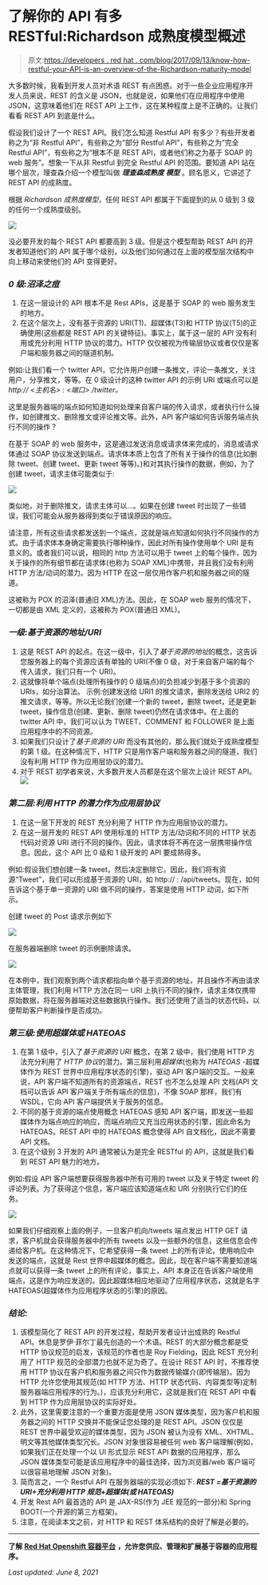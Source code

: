 # 了解你的 API 有多 RESTful:Richardson 成熟度模型概述

> 原文:[https://developers . red hat . com/blog/2017/09/13/know-how-restful-your-API-is-an-overview-of-the-Richardson-maturity-model](https://developers.redhat.com/blog/2017/09/13/know-how-restful-your-api-is-an-overview-of-the-richardson-maturity-model)

大多数时候，我看到开发人员对术语 REST 有点困惑。对于一些企业应用程序开发人员来说，REST 的含义是 JSON，也就是说，如果他们在应用程序中使用 JSON，这意味着他们在 REST API 上工作，这在某种程度上是不正确的。让我们看看 REST API 到底是什么。

假设我们设计了一个 REST API。我们怎么知道 Restful API 有多少？有些开发者称之为“非 Restful API”，有些称之为“部分 Restful API”，有些称之为“完全 Restful API”，有些称之为“根本不是 REST API，或者他们称之为基于 SOAP 的 web 服务”。想象一下从非 Restful 到完全 Restful API 的范围。要知道 API 站在哪个层次，理查森介绍一个模型叫做 ***理查森成熟度** **模型*** 。顾名思义，它讲述了 REST API 的成熟度。

根据 *Richardson 成熟度模型*，任何 REST API 都属于下面提到的从 0 级到 3 级的任何一个成熟度级别。

![](../Images/86deb4c295737e19a7cc4c090687ebe5.png)

没必要开发的每个 REST API 都要高到 3 级。但是这个模型帮助 REST API 的开发者知道他们的 API 属于哪个级别，以及他们如何通过在上面的模型层次结构中向上移动来使他们的 API 变得更好。

### ***0 级:沼泽之痘***

1.  在这一层设计的 API 根本不是 Rest APIs，这是基于 SOAP 的 web 服务发生的地方。
2.  在这个层次上，没有基于资源的 URI(T1)、超媒体(T3)和 HTTP 协议(T5)的正确使用(这些都是 REST API 的关键特征)。事实上，属于这一层的 API 没有利用或充分利用 HTTP 协议的潜力。HTTP 仅仅被视为传输层协议或者仅仅是客户端和服务器之间的隧道机制。

例如:让我们看一个 twitter API，它允许用户创建一条推文，评论一条推文，关注用户，分享推文，等等。在 0 级设计的这种 twitter API 的示例 URI 或端点可以是 *http:// <主机名> : <端口> /twitter。*

这里是服务器端的端点如何知道如何处理来自客户端的传入请求，或者执行什么操作，如创建推文、删除推文或评论推文等。此外，API 客户端如何告诉服务端点执行不同的操作？

在基于 SOAP 的 web 服务中，这是通过发送消息或请求体来完成的，消息或请求体通过 SOAP 协议发送到端点。请求体本质上包含了所有关于操作的信息(比如删除 tweet、创建 tweet、更新 tweet 等等)。)和对其执行操作的数据，例如，为了创建 tweet，请求主体可能类似于:

![](../Images/a776e55a3e25ce1d401b09975b24a3b1.png)

类似地，对于删除推文，请求主体可以<delete-tweet>...</delete-tweet>。如果在创建 tweet 时出现了一些错误，我们可能会从服务器得到类似于<create-tweet-error>错误原因</create-tweet-error>的响应。

请注意，所有这些请求都发送到一个端点，这就是端点知道如何执行不同操作的方式。由于请求体本身确定需要执行哪种操作，因此对所有操作使用单个 URI 是有意义的。或者我们可以说，相同的 http 方法可以用于 tweet 上的每个操作，因为关于操作的所有细节都在请求体(也称为 SOAP XML)中携带，并且我们没有利用 HTTP 方法/动词的潜力。因为 HTTP 在这一层仅用作客户机和服务器之间的隧道。

这被称为 POX 的沼泽(普通旧 XML)方法。因此，在 SOAP web 服务的情况下，一切都是由 XML 定义的，这被称为 POX(普通旧 XML)。

### ***一级:基于资源的地址/URI***

1.  这是 REST API 的起点。在这一级中，引入了*基于资源的地址*的概念，这告诉您服务器上的每个资源应该有单独的 URI(不像 0 级，对于来自客户端的每个传入请求，我们只有一个 URI)。
2.  这就像将单个端点(处理所有操作的 0 级端点)的负担减少到基于多个资源的 URIs，如分治算法。
    示例:创建发送给 URI1 的推文请求，删除发送给 URI2 的推文请求，等等。所以无论我们创建一个新的 tweet，删除 tweet，还是更新 tweet，操作信息(创建、更新、删除 tweet)仍然在请求体中。在上面的 twitter API 中，我们可以认为 TWEET、COMMENT 和 FOLLOWER 是上面应用程序中的不同资源。
3.  如果我们只设计了*基于资源的 URI* 而没有其他的，那么我们就处于成熟度模型的第 1 级。在这种情况下，HTTP 只是用作客户端和服务器之间的隧道，我们没有利用 HTTP 作为应用层协议的潜力。
4.  对于 REST 初学者来说，大多数开发人员都是在这个层次上设计 REST API。![](../Images/61cea0c981fbaa243f97e5969a8db0e3.png)

### ***第二层:利用 HTTP 的潜力作为应用层协议***

1.  在这一层下开发的 REST 充分利用了 HTTP 作为应用层协议的潜力。
2.  在这一层开发的 REST API 使用标准的 HTTP 方法/动词和不同的 HTTP 状态代码对资源 URI 进行不同的操作。因此，请求体将不再在这一层携带操作信息。因此，这个 API 比 0 级和 1 级开发的 API 要成熟得多。

例如:假设我们想创建一条 tweet，然后决定删除它。因此，我们将有资源“Tweet”，我们可以形成基于资源的 URI，如 http:// <host name="">: <port>/api/tweets。现在，如何告诉这个基于单一资源的 URI 做不同的操作，答案是使用 HTTP 动词，如下所示。</port></host>

创建 tweet 的 Post 请求示例如下

![](../Images/1d129fa76c05ae1c22b4a06f8f1ec21e.png)

在服务器端删除 tweet 的示例删除请求。

![](../Images/735714dda8b2a880384e7d09f065317b.png)

在本例中，我们观察到两个请求都指向单个基于资源的地址，并且操作不再由请求主体管理，我们利用 HTTP 方法在同一 URI 上执行不同的操作，请求主体仅携带原始数据，将在服务器端对这些数据执行操作。我们还使用了适当的状态代码，以便帮助客户判断操作是否成功。

### ***第三级:使用超媒体或 HATEOAS***

1.  在第 1 级中，引入了*基于资源的 URI* 概念，在第 2 级中，我们使用 HTTP 方法充分利用了 *HTTP 协议*的潜力。第三层利用*超媒体*(也称为 *HATEOAS* -超媒体作为 REST 世界中应用程序状态的引擎)，驱动 API 客户端的交互。一般来说，API 客户端不知道所有的资源端点，REST 也不怎么处理 API 文档(API 文档可以告诉 API 客户端关于所有端点的信息)，不像 SOAP 那样，我们有 WSDL，它向 API 客户端提供关于服务的信息。
2.  不同的基于资源的端点使用概念 HATEOAS 感知 API 客户端，即发送一些超媒体作为端点响应的响应，而端点响应又充当应用状态的引擎，因此命名为 HATEOAS。REST API 中的 HATEOAS 概念使得 API 自文档化，因此不需要 API 文档。
3.  在这个级别 3 开发的 API 通常被认为是完全 RESTful 的 API，这就是我们看到 REST API 魅力的地方。

例如:假设 API 客户端想要获得服务器中所有可用的 tweet 以及关于特定 tweet 的评论列表。为了获得这个信息，客户端应该知道端点和 URI 分别执行它们的任务。

![](../Images/245186c21a3f4ab6a288350539f80473.png)

如果我们仔细观察上面的例子，一旦客户机向/tweets 端点发出 HTTP GET 请求，客户机就会获得服务器中的所有 tweets 以及一些额外的信息，这些信息会传递给客户机。在这种情况下，它希望获得一条 tweet 上的所有评论，使用响应中发送的端点，这就是 Rest 世界中超媒体的概念。因此，现在客户端不需要知道端点就可以获得一条 tweet 上的所有评论，事实上，API 本身正在告诉客户端使用端点，这是作为响应发送的。因此超媒体相应地驱动了应用程序状态，这就是名字 HATEOAS(超媒体作为应用程序状态的引擎)的原因。

### ***结论:***

1.  该模型简化了 REST API 的开发过程，帮助开发者设计出成熟的 Restful API。休息是罗伊·菲尔丁最先创造的一个术语。REST 的大部分概念都是受 HTTP 协议规范的启发，该规范的作者也是 Roy Fielding，因此 REST 充分利用了 HTTP 规范的全部潜力也就不足为奇了。在设计 REST API 时，不推荐使用 HTTP 协议在客户机和服务器之间只作为数据传输媒介(即传输层)。因为 HTTP 允许您使用其规范(如 HTTP 方法、HTTP 状态代码、内容类型等)定制服务器端应用程序的行为。)，应该充分利用它，这就是我们在 REST API 中看到 HTTP 作为应用层协议的实际好处。
2.  此外，这里需要注意的一个重要方面是使用 JSON 媒体类型，因为客户机和服务器之间的 HTTP 交换并不能保证您处理的是 REST API。JSON 仅仅是 REST 世界中最受欢迎的媒体类型，因为 JSON 被认为没有 XML、XHTML、明文等其他媒体类型冗长。JSON 对象很容易被任何 web 客户端理解(例如，如果我们正在处理一个以 UI 形式显示 REST API 数据的应用程序，那么 JSON 媒体类型可能是该应用程序中的最佳选择，因为浏览器/web 客户端可以很容易地理解 JSON 对象)。
3.  简而言之，一个 Restful API 在服务器端的实现必须如下:
    ***REST =基于资源的 URI+充分利用 HTTP 规范+超媒体(或 HATEOAS)***
4.  开发 Rest API 最首选的 API 是 JAX-RS(作为 JEE 规范的一部分)和 Spring BOOT(一个开源的第三方框架)。
5.  注意，在阅读本文之前，对 HTTP 和 REST 体系结构的良好了解是必要的。

* * *

**了解** [**Red Hat Openshift 容器平台**](https://developers.redhat.com/products/openshift/overview/) **，允许您供应、管理和扩展基于容器的应用程序。**

*Last updated: June 8, 2021*